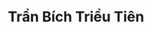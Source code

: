 ---
layout: album_gallery
resource: instagram
title: "Trần Bích Triều Tiên"
description: "Instagram albums of Trần Bích Triều Tiên</br>. Username: tienbabie_24"
active: gallery
images:
- image_path: /tienbabie_24/contset_2/1751577275696590_484047796_1799865834201067_1942838157312225357_n.jpg
  gallery-folder: /gallery/tienbabie_24/contset_2/
  gallery-name: contset_2
  gallery-date: May 2025
- image_path: /tienbabie_24/contset_3/1711500193037632_484047549_1799013087619675_5733235077581656899_n.jpg
  gallery-folder: /gallery/tienbabie_24/contset_3/
  gallery-name: contset_3
  gallery-date: May 2025
- image_path: /tienbabie_24/contset_4/1518628978991422_480763457_1782122755975375_5950083520658486137_n.jpg
  gallery-folder: /gallery/tienbabie_24/contset_4/
  gallery-name: contset_4
  gallery-date: May 2025
- image_path: /tienbabie_24/quandai/1414201299434191_476604177_1774517270069257_6474852733767662931_n.jpg
  gallery-folder: /gallery/tienbabie_24/quandai/
  gallery-name: quandai
  gallery-date: May 2025
- image_path: /tienbabie_24/quanngan/20241223_005922_471322549_1036441854949731_2107638326441491961_n.jpg
  gallery-folder: /gallery/tienbabie_24/quanngan/
  gallery-name: quanngan
  gallery-date: May 2025
- image_path: /tienbabie_24/vaydai_1/20231124_144106_404895029_159971993839936_2593188140525169432_n.jpg
  gallery-folder: /gallery/tienbabie_24/vaydai_1/
  gallery-name: vaydai_1
  gallery-date: May 2025
- image_path: /tienbabie_24/vaydai_2/1349871585867163_476287952_1771503943703923_3216481593779549234_n.jpg
  gallery-folder: /gallery/tienbabie_24/vaydai_2/
  gallery-name: vaydai_2
  gallery-date: May 2025
- image_path: /tienbabie_24/VayNgan_1/1567821614072158_480856691_1784289059092078_5849667298819188444_n.jpg
  gallery-folder: /gallery/tienbabie_24/VayNgan_1/
  gallery-name: VayNgan_1
  gallery-date: May 2025
- image_path: /tienbabie_24/VayNgan_2/1492259538295033_480102936_1780098932844424_1493080389830736700_n.jpg
  gallery-folder: /gallery/tienbabie_24/VayNgan_2/
  gallery-name: VayNgan_2
  gallery-date: May 2025
- image_path: /tienbabie_24/VayNgan_3/20230929_200013_383831770_797655485438138_8619700287925404403_n.jpg
  gallery-folder: /gallery/tienbabie_24/VayNgan_3/
  gallery-name: VayNgan_3
  gallery-date: May 2025
- image_path: /tienbabie_24/VayNgan_4/1721304378723880_483918168_1799181437602840_4180235016637780423_n.jpg
  gallery-folder: /gallery/tienbabie_24/VayNgan_4/
  gallery-name: VayNgan_4
  gallery-date: May 2025
- image_path: /tienbabie_24/VayNgan_somi/20240205_124245_424919037_932197401863090_7715914163361938503_n.jpg
  gallery-folder: /gallery/tienbabie_24/VayNgan_somi/
  gallery-name: VayNgan_somi
  gallery-date: May 2025
---
